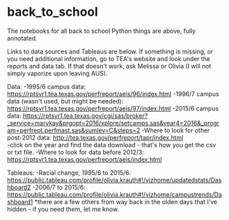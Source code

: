 # back_to_school
The notebooks for all back to school Python things are above, fully annotated.

Links to data sources and Tableaus are below. If something is missing, or you need additional information, go to TEA's website and look under the reports and data tab. If that doesn't work, ask Melissa or Olivia (I will not simply vaporize upon leaving AUS).

Data:
-1995/6 campus data: https://rptsvr1.tea.texas.gov/perfreport/aeis/96/index.html
-1996/7 campus data (wasn't used, but might be needed): https://rptsvr1.tea.texas.gov/perfreport/aeis/97/index.html
-2015/6 campus data: https://rptsvr1.tea.texas.gov/cgi/sas/broker?_service=marykay&prgopt=2016/xplore/setcamps.sas&year4=2016&_program=perfrept.perfmast.sas&sumlev=C&steps=2
-Where to look for other post-2012 data: http://tea.texas.gov/perfreport/tapr/index.html  
    -click on the year and find the data download - that's how you get the csv or txt file. 
-Where to look for data before 2012/3: https://rptsvr1.tea.texas.gov/perfreport/aeis/index.html

Tableaus:
-Racial change, 1995/6 to 2015/6: https://public.tableau.com/profile/olivia.krauth#!/vizhome/updatedstats/Dashboard2
-2006/7 to 2015/6: https://public.tableau.com/profile/olivia.krauth#!/vizhome/campustrends/Dashboard1
*there are a few others from way back in the olden days that I've hidden - if you need them, let me know. 


